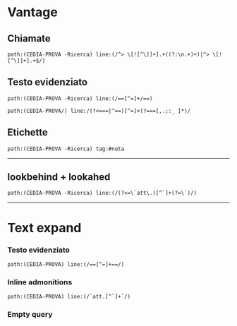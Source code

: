 # Vantage 

## Chiamate

```query
path:(CEDIA-PROVA -Ricerca) line:(/^> \[![^\]]+].+((?:\n.+)+)|^> \[![^\]]+].+$/)
```


## Testo evidenziato

```
path:(CEDIA-PROVA -Ricerca) line:(/==[^=]+/==)
```

```query
path:(CEDIA-PROVA/) line:/(?<===|^==)[^=]+(?===[,.;:_ ]*)/
```

## Etichette

```query
path:(CEDIA-PROVA -Ricerca) tag:#nota
```


---

## lookbehind + lookahed

```query
path:(CEDIA-PROVA -Ricerca) line:(/(?<=\`att\.)[^`]+(?=\`)/)
```

---

# Text expand

### Testo evidenziato

```expander 
path:(CEDIA-PROVA) line:(/==[^=]+==/)
``` 

### Inline admonitions

```expander
path:(CEDIA-PROVA) line:(/`att.[^`]+`/)
```

### Empty query

```expander

```
